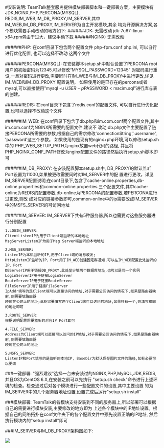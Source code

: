 #安装说明:
	TeamTalk整套服务提供模块部署脚本和一键部署方案，主要模块有JDK,NGINX,PHP,PERCONA(MYSQL),
	REDIS,IM_WEB,IM_DB_PROXY,IM_SERVER,其中IM_WEB,IM_DB_PROXY,IM_SERVER为自主开发模块,其余
	均为开源解决方案,各个模块需要手动改动的地方如下:
######JDK: 
	无需改动
	jdk-7u67-linux-x64.rpm包由于过大，建议手动下载
######NGINX: 
	无需改动

######PHP: 
	在conf目录下包含两个配置文件 php-fpm.conf php.ini, 可以自行进行优化配置, 也可以选择不改动
	这两个文件

######PERCONA(MYSQL): 
	在安装脚本setup.sh中默认设置了PERCONA root用户的初始密码为12345,可以修改“MYSQL_PASSWORD=12345”
	对密码进行重设,一旦对密码进行更改,需要同时在IM_WEB与IM_DB_PROXY中进行更改,详见IM_WEB和IM_DB_PROXY
	配置说明。
	如果使用的是已存在的percona或者mysql,可以直接使用"mysql -u $USER -p$PASSWORD < macim.sql"进行库与表的创建。

######REDIS: 
	在conf目录下包含了redis.conf的配置文件, 可以自行进行优化配置,也可以选择不改动这个文件
 
######IM_WEB: 
	在conf目录下包含了db.php和im.com.conf两个配置文件,其中im.com.conf为NGINX所需要的配置文件,建议不
	改动;db.php文件主要配置了链接PERCONA所需要的参数,根据自己的需求修改'connectionString','username',
	'password'这三个参数。
	如果使用的是现有的nginx+php环境,可以修改setup.sh中的 PHP_WEB_SETUP_PATH为nginx放置web代码的路径,
	并且将PHP_NGINX_CONF_PATH修改为nginx配置文件的路径然后执行setup.sh脚本即可
	
	
######IM_DB_PROXY: 
	在安装配置脚本setup.sh中, DB_PROXY的默认监听Port设置为11000,如果被更改需要同时对IM_SERVER中的配
	置进行更改，详见IM_SERVER配置说明;在conf目录下,包含了cache-online.properties,db-online.properties和common-online.properties
	三个配置文件,其中cache-online为REDIS的配置参数,db-online为PERCONA的配置参数,若PERCONA进行过更改,则改
	成对应的链接参数即可,common-online中的ip需要改成IM_SERVER中的MSFS_SERVER的可访问地址

######IM_SERVER: 
	IM_SERVER下共有5种服务器,所以也需要对这些服务器进行分别配置

	1.LOGIN_SERVER: 
	ClientListenIP为用于Client端监听的本地地址
	MsgServerListenIP为用于Msg Server端监听的本地地址

	2.MSG_SERVER: 
	ListenIP为本机监听的IP,用于Client端的消息收发; 
	HttpListenIP监听的IP、Port用于IM_WEB创建固定群通知,可以在IM_WEB配置此处监听的IP、Port
	DBServerIP用于链接DB_PROXY,此处至少填两个数据库地址,也可以是同一个实例
	LoginServerIP用于链接LoginServer
	RouteServerIP用于链接RouteServer
	FileServerIP用于链接FileServer
	IpAddr填写的是Client端可以直接访问的地址,对于需要公网访问的情况下,如果是路由器映射,则需要填路由器
	映射在公网上的地址;此处需要填写两个Client端可以访问的地址,如果只有一个,则填写相同的地址即可

	3.ROUTE_SERVER: 
	根据说明配置需要监听的对应IP Port即可

	4.FILE_SERVER: 
	Address为Client端可以直接可以访问的IP地址,对于需要公网访问的情况下,如果是路由器映射,则需要填路由器
	映射在公网上的地址

	5.MSFS_SERVER: 
	ListenIP和Port填写的是监听的本地IP, BaseDir为默认保存图片文件的路径,如有必要可以更改

###一键部署:
	"强烈建议"选择一台未安装过的NGINX,PHP,MySQL,JDK,REDIS,并且OS为CentOS 6.X,在安装之前可以先执行
	"setup.sh check"命令进行上述环境的检查。检查通过后对各个模块进行一些配置文件的设置,其中主要设置
	的为IM_SERVER中的几个服务器地址设置,设置完成后运行"setup.sh install"

###模块部署:
	TeamTalk的各模块支持安装到不同的服务器上,所以部署可以根据自己的需要进行模块安装,主要修改的地方即为
	上述各个模块中的IP地址设置。根据自己的网络拓扑在conf文件夹下的各个配置文件中预先设置正确的IP地址,
	然后执行模块内的"setup install"即可


###IM_SERVER与IM_DB_PROXY架构图如下:

![](https://raw.githubusercontent.com/mogutt/TTServer/master/docs/pics/server.jpg)

